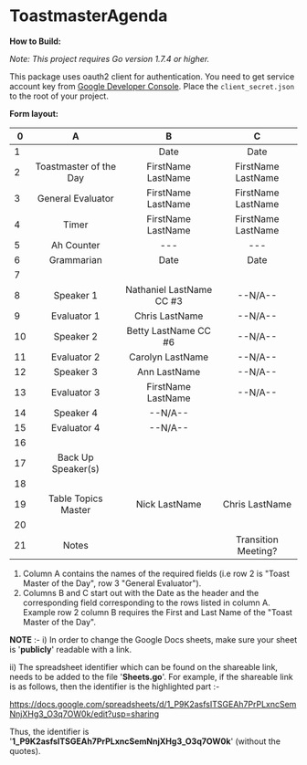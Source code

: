 # ToastmasterAgenda

**How to Build:**

*Note: This project requires Go version 1.7.4 or higher.*

This package uses oauth2 client for authentication. You need to get service account key from [Google Developer Console](https://console.developers.google.com/project). Place the ``client_secret.json`` to the root of your project.

**Form layout:**

|0| A | B | C |
|-|:---:|:---:|:---:|
|1||Date|Date|
|2|Toastmaster of the Day|FirstName LastName|FirstName LastName|
|3|General Evaluator|FirstName LastName|FirstName LastName|
|4|Timer|FirstName LastName|FirstName LastName|
|5|Ah Counter|---|---|
|6|Grammarian|Date|Date|
|7||||
|8|Speaker 1|Nathaniel LastName CC #3 |--N/A--|
|9|Evaluator 1|Chris LastName|--N/A--|
|10|Speaker 2|Betty LastName  CC #6|--N/A--|
|11|Evaluator 2|Carolyn LastName	|--N/A--|
|12|Speaker 3|Ann LastName|--N/A--|
|13|Evaluator 3|FirstName LastName|--N/A--|
|14|Speaker 4|--N/A--||
|15|Evaluator 4|--N/A--||
|16||||
|17|Back Up Speaker(s)|||
|18|||
|19|Table Topics Master|Nick LastName|Chris LastName|
|20|||
|21|Notes||Transition Meeting?|


1. Column A contains the names of the required fields (i.e row 2 is "Toast Master of the Day", row 3 "General Evaluator"). 
2. Columns B and C start out with the Date as the header and the corresponding field corresponding to the rows listed in column A. Example row 2 column B requires the First and Last Name of the "Toast Master of the Day".


**NOTE** :-
i) In order to change the Google Docs sheets, make sure your sheet is '**publicly**' readable with a link.

ii) The spreadsheet identifier which can be found on the shareable link, needs to be added to the file '**Sheets.go**'. For example, if the shareable link is as follows, then the identifier is the highlighted part :-

https://docs.google.com/spreadsheets/d/1_P9K2asfsITSGEAh7PrPLxncSemNnjXHg3_O3q7OW0k/edit?usp=sharing

Thus, the identifier is '**1_P9K2asfsITSGEAh7PrPLxncSemNnjXHg3_O3q7OW0k**' (without the quotes).

